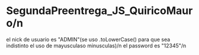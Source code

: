 # SegundaPreentrega_JS_QuiricoMauro/n
el nick de usuario es "ADMIN"(se uso .toLowerCase() para que sea indistinto el uso de mayusculaso minusculas)/n
el password es "12345"/n

